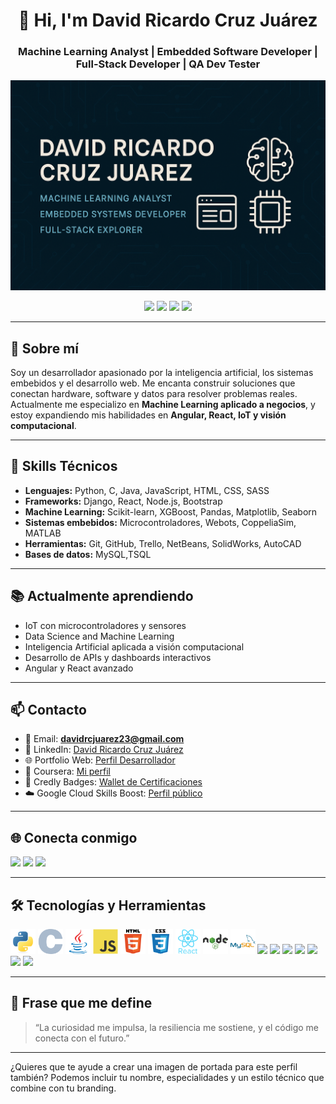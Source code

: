 <h1 align="center">🚀 Hi, I'm David Ricardo Cruz Juárez</h1>
<h3 align="center">Machine Learning Analyst | Embedded Software Developer | Full-Stack Developer | QA Dev Tester </h3>

<p align="center">
  <img src="/david-cover.png" alt="David Ricardo Cruz Juárez - Machine Learning Analyst | Embedded Systems Developer | Full-Stack Explorer" />
</p>


<p align="center">
  <img src="https://img.shields.io/badge/México-Developer-green?style=flat-square" />
  <img src="https://img.shields.io/badge/Python-ML-blue?style=flat-square" />
  <img src="https://img.shields.io/badge/IoT-Embedded-orange?style=flat-square" />
  <img src="https://img.shields.io/badge/React-FullStack-lightblue?style=flat-square" />
</p>

---

## 🌟 Sobre mí

Soy un desarrollador apasionado por la inteligencia artificial, los sistemas embebidos y el desarrollo web. Me encanta construir soluciones que conectan hardware, software y datos para resolver problemas reales. Actualmente me especializo en **Machine Learning aplicado a negocios**, y estoy expandiendo mis habilidades en **Angular, React, IoT y visión computacional**.

---

## 🧠 Skills Técnicos

- **Lenguajes:** Python, C, Java, JavaScript, HTML, CSS, SASS
- **Frameworks:** Django, React, Node.js, Bootstrap
- **Machine Learning:** Scikit-learn, XGBoost, Pandas, Matplotlib, Seaborn
- **Sistemas embebidos:** Microcontroladores, Webots, CoppeliaSim, MATLAB
- **Herramientas:** Git, GitHub, Trello, NetBeans, SolidWorks, AutoCAD
- **Bases de datos:** MySQL,TSQL
---

## 📚 Actualmente aprendiendo
- IoT con microcontroladores y sensores
- Data Science and Machine Learning
- Inteligencia Artificial aplicada a visión computacional
- Desarrollo de APIs y dashboards interactivos
- Angular y React avanzado
---

## 📫 Contacto

- 📧 Email: **davidrcjuarez23@gmail.com**
- 💼 LinkedIn: [David Ricardo Cruz Juárez](https://www.linkedin.com/in/david-ricardo-cruz-ju%C3%A1rez-6b441523a)
- 🌐 Portfolio Web: [Perfil Desarrollador](https://davidrcj.github.io/Perfil-Desarrollador/)
- 🧠 Coursera: [Mi perfil](https://www.coursera.org/learner/david-rcj-230897)
- 🏅 Credly Badges: [Wallet de Certificaciones](https://www.credly.com/users/david-ricardo-cruz-juarez.180ae391)
- ☁️ Google Cloud Skills Boost: [Perfil público](https://www.cloudskillsboost.google/public_profiles/f18e4836-90d5-4b17-acab-1e57d5b6e6d6?locale=es)

---

## 🌐 Conecta conmigo

<p align="left">
  <a href="https://github.com/DavidRCJ" target="_blank"><img src="https://img.shields.io/badge/GitHub-DavidRCJ-black?logo=github&style=for-the-badge" /></a>
  <a href="https://instagram.com/lmldrcjlml" target="_blank"><img src="https://img.shields.io/badge/Instagram-@lmldrcjlml-E4405F?logo=instagram&style=for-the-badge" /></a>
  <a href="https://www.facebook.com/lmlDRCJlml?mibextid=ZbWKwL" target="_blank"><img src="https://img.shields.io/badge/Facebook-David-blue?logo=facebook&style=for-the-badge" /></a>
</p>

---

## 🛠️ Tecnologías y Herramientas

<p align="left">
  <img src="https://raw.githubusercontent.com/devicons/devicon/master/icons/python/python-original.svg" width="40" />
  <img src="https://raw.githubusercontent.com/devicons/devicon/master/icons/c/c-original.svg" width="40" />
  <img src="https://raw.githubusercontent.com/devicons/devicon/master/icons/java/java-original.svg" width="40" />
  <img src="https://raw.githubusercontent.com/devicons/devicon/master/icons/javascript/javascript-original.svg" width="40" />
  <img src="https://raw.githubusercontent.com/devicons/devicon/master/icons/html5/html5-original-wordmark.svg" width="40" />
  <img src="https://raw.githubusercontent.com/devicons/devicon/master/icons/css3/css3-original-wordmark.svg" width="40" />
  <img src="https://raw.githubusercontent.com/devicons/devicon/master/icons/react/react-original-wordmark.svg" width="40" />
  <img src="https://raw.githubusercontent.com/devicons/devicon/master/icons/nodejs/nodejs-original-wordmark.svg" width="40" />
  <img src="https://raw.githubusercontent.com/devicons/devicon/master/icons/mysql/mysql-original-wordmark.svg" width="40" />
  <img src="https://cdn.worldvectorlogo.com/logos/django.svg" width="40" />
  <img src="https://www.vectorlogo.zone/logos/git-scm/git-scm-icon.svg" width="40" />
  <img src="https://upload.wikimedia.org/wikipedia/commons/2/21/Matlab_Logo.png" width="40" />
  <img src="https://play-lh.googleusercontent.com/yIsgmRmC722nof7U78QiFFi63P2XLp6-KSjKTUi3CpHMxlWVVm2CY1edhqrR1M72LPI=w240-h480-rw" width="40" />
  <img src="http://3.bp.blogspot.com/-JIvd-CnlYsk/Vag15GEKHwI/AAAAAAAAANg/MEKTSYSdbE8/s1600/Free-Download-AutoCAD-2011.png" width="40" />
  <img src="https://styles.redditmedia.com/t5_ojppm/styles/communityIcon_459yspyd67m11.png" width="40" />
  <img src="https://camo.githubusercontent.com/09cc497c1b2765700c82ec44aec40d820ce5edda1da908cc85bedf57b498b20d/68747470733a2f2f6e6972796f2e636f6d2f77702d636f6e74656e742f75706c6f6164732f323031392f31322f436f7070656c696153696d2e706e67" width="40" />
</p>

---

## 🧭 Frase que me define

> “La curiosidad me impulsa, la resiliencia me sostiene, y el código me conecta con el futuro.”

---

¿Quieres que te ayude a crear una imagen de portada para este perfil también? Podemos incluir tu nombre, especialidades y un estilo técnico que combine con tu branding.
